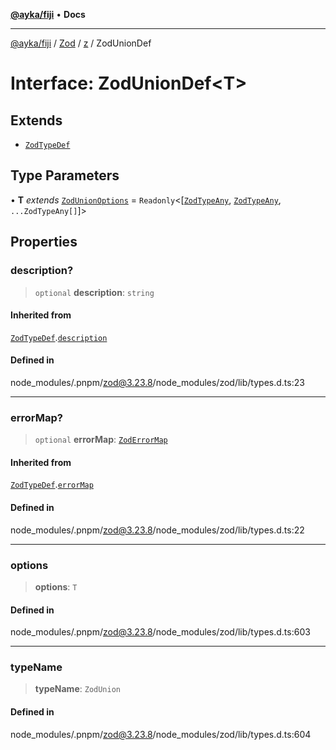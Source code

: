 [**@ayka/fiji**](../../../../../README.md) • **Docs**

***

[@ayka/fiji](../../../../../globals.md) / [Zod](../../../README.md) / [z](../README.md) / ZodUnionDef

# Interface: ZodUnionDef\<T\>

## Extends

- [`ZodTypeDef`](ZodTypeDef.md)

## Type Parameters

• **T** *extends* [`ZodUnionOptions`](../type-aliases/ZodUnionOptions.md) = `Readonly`\<[[`ZodTypeAny`](../type-aliases/ZodTypeAny.md), [`ZodTypeAny`](../type-aliases/ZodTypeAny.md), `...ZodTypeAny[]`]\>

## Properties

### description?

> `optional` **description**: `string`

#### Inherited from

[`ZodTypeDef`](ZodTypeDef.md).[`description`](ZodTypeDef.md#description)

#### Defined in

node\_modules/.pnpm/zod@3.23.8/node\_modules/zod/lib/types.d.ts:23

***

### errorMap?

> `optional` **errorMap**: [`ZodErrorMap`](../type-aliases/ZodErrorMap.md)

#### Inherited from

[`ZodTypeDef`](ZodTypeDef.md).[`errorMap`](ZodTypeDef.md#errormap)

#### Defined in

node\_modules/.pnpm/zod@3.23.8/node\_modules/zod/lib/types.d.ts:22

***

### options

> **options**: `T`

#### Defined in

node\_modules/.pnpm/zod@3.23.8/node\_modules/zod/lib/types.d.ts:603

***

### typeName

> **typeName**: `ZodUnion`

#### Defined in

node\_modules/.pnpm/zod@3.23.8/node\_modules/zod/lib/types.d.ts:604
